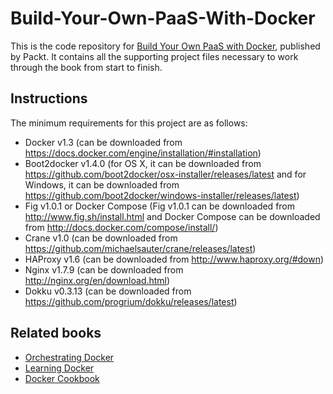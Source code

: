 # Build-Your-Own-PaaS-With-Docker
This is the code repository for [Build Your Own PaaS with Docker](https://www.packtpub.com/virtualization-and-cloud/build-your-own-paas-docker?utm_source=github&utm_medium=repository&utm_campaign=9781784393946), published by Packt. It contains all the supporting project files necessary to work through the book from start to finish.

## Instructions
The minimum requirements for this project are as follows:
* Docker v1.3 (can be downloaded from https://docs.docker.com/engine/installation/#installation)
* Boot2docker v1.4.0 (for OS X, it can be downloaded from https://github.com/boot2docker/osx-installer/releases/latest and for Windows, it can be downloaded from https://github.com/boot2docker/windows-installer/releases/latest)
* Fig v1.0.1 or Docker Compose (Fig v1.0.1 can be downloaded from http://www.fig.sh/install.html and Docker Compose can be downloaded from http://docs.docker.com/compose/install/)
* Crane v1.0 (can be downloaded from https://github.com/michaelsauter/crane/releases/latest)
* HAProxy v1.6 (can be downloaded from http://www.haproxy.org/#down)
* Nginx v1.7.9 (can be downloaded from http://nginx.org/en/download.html)
* Dokku v0.3.13 (can be downloaded from https://github.com/progrium/dokku/releases/latest)

## Related books
* [Orchestrating Docker](https://www.packtpub.com/virtualization-and-cloud/orchestrating-docker?utm_source=github&utm_medium=repository&utm_campaign=9781783984787)
* [Learning Docker](https://www.packtpub.com/virtualization-and-cloud/learning-docker?utm_source=github&utm_medium=repository&utm_campaign=9781784397937)
* [Docker Cookbook](https://www.packtpub.com/virtualization-and-cloud/docker-cookbook?utm_source=github&utm_medium=repository&utm_campaign=9781783984862)
